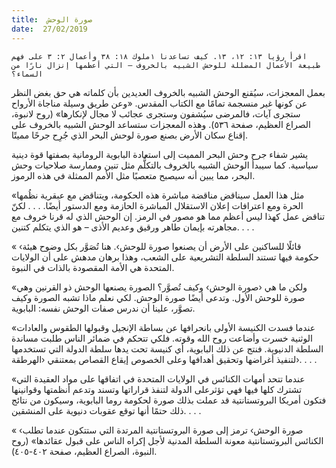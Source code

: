 ```yaml
---
title:  صورة الوحش
date:  27/02/2019
---
```


`اقرأ رؤيا ١٣: ١٢، ١٣. كيف تساعدنا ١ملوك ١٨: ٣٨ وأعمال ٢: ٣ على فهم طبيعة الأعمال المضللة للوحش الشبيه بالخروف — التي أعظمها إنزال نارًا من السماء؟`

بعمل المعجزات، سيُقنع الوحش الشبيه بالخروف العديدين بأن كلماته هي حق بغض النظر عن كونها غير منسجمة تمامًا مع الكتاب المقدس. «وعن طريق وسيلة مناجاة الأرواح ستجرى آيات، فالمرضى سيُشفون وستجرى عجائب لا مجال لإنكارها» (روح لانبوة، الصراع العظيم، صفحة ٥٣٦). وهذه المعجزات ستساعد الوحش الشبيه بالخروف على إقناع سكان الأرض بصنع صورة لوحش البحر الذي جُرِح جرحًا مميتًا.

يشير شفاء جرح وحش البحر المميت إلى استعادة البابوية الرومانية بصفتها قوة دينية سياسية.  كما سيبدأ الوحش الشبيه بالخروف بالتكلُّم مثل تنين وممارسة صلاحيات وحش البحر، مما يبين أنه سيصبح متعصبًا مثل الأمم الممثلة في هذه الرموز.

«مثل هذا العمل سيناقض مناقضة مباشرة هذه الحكومة، ويتناقض مع عبقرية نظُمها الحرة ومع اعترافات إعلان الاستقلال المباشرة الحازمة ومع الدستور أيضًا. . . . لكنّ تناقض عمل كهذا ليس أعظم مما هو مصور في الرمز. إن الوحش الذي له قرنا خروف مع مجاهرته بإيمان طاهر ورقيق وعديم الأذى – هو الذي يتكلم كتنين. . . .

« ‹قائلًا للساكنين على الأرض أن يصنعوا صورة للوحش›. هنا تُصَوَّر بكل وضوح هيئة حكومة فيها تستند السلطة التشريعية على الشعب، وهذا برهان مدهش على أن الولايات المتحدة هي الأمة المقصودة بالذات في النبوة.

«ولكن ما هي ‹صورة الوحش› وكيف تُصوَّر؟ الصورة يصنعها الوحش ذو القرنين وهي صورة للوحش الأول. وتدعى أيضًا صورة الوحش. لكي نعلم ماذا تشبه الصورة وكيف تصوَّر، علينا أن ندرس صفات الوحش نفسه: البابوية.

«عندما فسدت الكنيسة الأولى بانحرافها عن بساطة الإنجيل وقبولها الطقوس والعادات الوثنية خسرت وأضاعت روح الله وقوته. فلكي تتحكم في ضمائر الناس طلبت مساندة السلطة الدنيوية. فنتج عن ذلك البابوية، أي كنيسة تحت يدها سلطة الدولة التي تستخدمها لتنفيذ أغراضها وتحقيق أهدافها وعلى الخصوص إيقاع القصاص بمعتنقي ‹الهرطقة›. . . .

«عندما تتحد أمهات الكنائس في الولايات المتحدة في اتفاقها على مواد العقيدة التي تشترك كلها فيها فهي تؤثرعلى الدولة لتنفذ قراراتها وتسند وتدعم أنظمتها وقوانينها فتكون أمريكا البروتستانتية قد عملت بذلك صورة لحكومة روما البابوية، وسيكون من نتائج ذلك حتمًا أنها توقع عقوبات دنيوية على المنشقين. . . .

« ‹صورة الوحش› ترمز إلى صورة البروتستانتية المرتدة التي ستتكون عندما تطلب الكنائس البروتستانتية معونة السلطة المدنية لأجل إكراه الناس على قبول عقائدها» (روح النبوة، الصراع العظيم، صفحة ٤٠٢-٤٠٥).